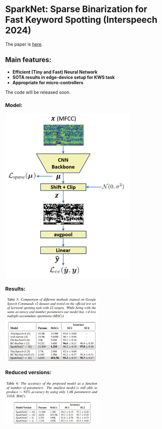 # SparkNet: Sparse Binarization for Fast Keyword Spotting (Interspeech 2024)

The paper is [here](https://www.isca-archive.org/interspeech_2024/svirsky24_interspeech.pdf).

## Main features:

* **Efficient (Tiny and Fast) Neural Network**
* **SOTA results in edge-device setup for KWS task**
* **Appropriate for micro-controllers** 


The code will be released soon.


### Model:

<img src="imgs/img.png" width="400">


### Results:
<img src="imgs/img_1.png" width="300">



### Reduced versions:
<img src="imgs/img_2.png" width="300">

